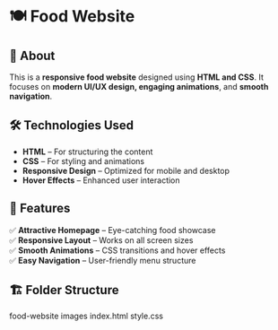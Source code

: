 # 🍽️ Food Website

## 📌 About
This is a **responsive food website** designed using **HTML and CSS**. It focuses on **modern UI/UX design, engaging animations**, and **smooth navigation**.

## 🛠️ Technologies Used
- **HTML** – For structuring the content
- **CSS** – For styling and animations
- **Responsive Design** – Optimized for mobile and desktop
- **Hover Effects** – Enhanced user interaction

## 🚀 Features
✅ **Attractive Homepage** – Eye-catching food showcase  
✅ **Responsive Layout** – Works on all screen sizes  
✅ **Smooth Animations** – CSS transitions and hover effects  
✅ **Easy Navigation** – User-friendly menu structure  

## 🏗️ Folder Structure
food-website
images
index.html
style.css
